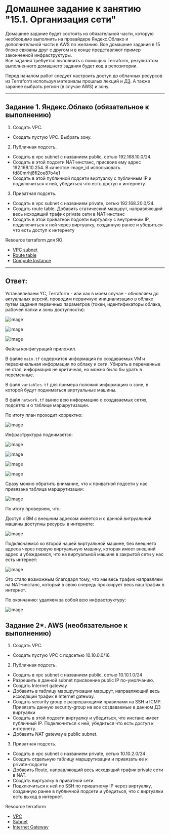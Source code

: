 # Домашнее задание к занятию "15.1. Организация сети"

Домашнее задание будет состоять из обязательной части, которую необходимо выполнить на провайдере Яндекс.Облако и дополнительной части в AWS по желанию. Все домашние задания в 15 блоке связаны друг с другом и в конце представляют пример законченной инфраструктуры.  
Все задания требуется выполнить с помощью Terraform, результатом выполненного домашнего задания будет код в репозитории. 

Перед началом работ следует настроить доступ до облачных ресурсов из Terraform используя материалы прошлых лекций и [ДЗ](https://github.com/netology-code/virt-homeworks/tree/master/07-terraform-02-syntax ). А также заранее выбрать регион (в случае AWS) и зону.

---
## Задание 1. Яндекс.Облако (обязательное к выполнению)

1. Создать VPC.
- Создать пустую VPC. Выбрать зону.
2. Публичная подсеть.
- Создать в vpc subnet с названием public, сетью 192.168.10.0/24.
- Создать в этой подсети NAT-инстанс, присвоив ему адрес 192.168.10.254. В качестве image_id использовать fd80mrhj8fl2oe87o4e1
- Создать в этой публичной подсети виртуалку с публичным IP и подключиться к ней, убедиться что есть доступ к интернету.
3. Приватная подсеть.
- Создать в vpc subnet с названием private, сетью 192.168.20.0/24.
- Создать route table. Добавить статический маршрут, направляющий весь исходящий трафик private сети в NAT-инстанс
- Создать в этой приватной подсети виртуалку с внутренним IP, подключиться к ней через виртуалку, созданную ранее и убедиться что есть доступ к интернету

Resource terraform для ЯО
- [VPC subnet](https://registry.terraform.io/providers/yandex-cloud/yandex/latest/docs/resources/vpc_subnet)
- [Route table](https://registry.terraform.io/providers/yandex-cloud/yandex/latest/docs/resources/vpc_route_table)
- [Compute Instance](https://registry.terraform.io/providers/yandex-cloud/yandex/latest/docs/resources/compute_instance)
---


## Ответ: 

Устанавливаем YC, Terraform - или как в моем случае - обновляем до актуальных версий, проводим первичную инициализацию в облаке путем задания первичных параметров (токен, идентификаторы облака, рабочей папки и зоны доступности):

![image](https://user-images.githubusercontent.com/92969676/205219818-de70608f-c4b4-4f49-9406-70803a873ee7.png)

![image](https://user-images.githubusercontent.com/92969676/205219433-a57536c2-844d-4bcd-b74d-18d0ce2160b0.png)

![image](https://user-images.githubusercontent.com/92969676/205617863-9f926184-2e5a-46cd-b821-1f58cfb348fa.png)

Файлы конфигураций приложил.

В файле ```main.tf``` содержится информация по создаваемых VM и первоначальная информация по облаку и сети. Убирать в переменные не стал, информация не критичная, но можно было бы урать в переменные.

В файл ```variables.tf``` для примера положил информацию о зоне, в которой будут подниматься виртуальные машины.

В файл ```network.tf``` вынес всю информацию о создаваемых сетях, подсетях и о таблице маршрутизации.

По итогу план проходит корректно:

![image](https://user-images.githubusercontent.com/92969676/205617255-3269fe13-98b5-492a-9117-04174ab20d5c.png)

Инфраструктура поднимается:

![image](https://user-images.githubusercontent.com/92969676/205614703-7d5ee123-772d-44aa-b558-4fa84e1d34f4.png)

![image](https://user-images.githubusercontent.com/92969676/205614771-545e1d57-3625-43d5-a646-208c84f4ea48.png)

![image](https://user-images.githubusercontent.com/92969676/205614849-29a695a8-4702-48fc-8aed-a4e8f68a1e11.png)

![image](https://user-images.githubusercontent.com/92969676/205614942-ba17b4a9-336e-4cad-a471-9f850c555953.png)

Сразу можно обратить внимание, что к приватной подсети у нас привязана таблица маршрутизации:

![image](https://user-images.githubusercontent.com/92969676/205615142-27dc0a84-342e-448e-9c04-c3fc2d51a860.png)

По итогу проверяем, что:

Доступ к ВМ с внешним адресом имеется и с данной витруальной машины доступны ресурсы в интернете:

![image](https://user-images.githubusercontent.com/92969676/205615398-c305efab-d004-410a-be8a-157acafb56ab.png)

Подключаемся ко второй нашей виртуальной машине, без внешнего адреса через первую виртуальную машину, которая имеет внешний адрес и убеждаемся, что на виртуальной машине в закрытой сети у нас есть интернет:

![image](https://user-images.githubusercontent.com/92969676/205616350-3f1549b5-b085-429b-92cf-df5a9e213d9f.png)

Это стало возможным благодаря тому, что мы весь трафик направляем на NAT-инстанс, который в свою очередь проксирует весь наш трафик в интернет.

По окончанию: удаляем за собой всю инфраструктуру:

![image](https://user-images.githubusercontent.com/92969676/205616808-6da1f674-d16c-4442-9525-42085c708a85.png)


## Задание 2*. AWS (необязательное к выполнению)

1. Создать VPC.
- Cоздать пустую VPC с подсетью 10.10.0.0/16.
2. Публичная подсеть.
- Создать в vpc subnet с названием public, сетью 10.10.1.0/24
- Разрешить в данной subnet присвоение public IP по-умолчанию. 
- Создать Internet gateway 
- Добавить в таблицу маршрутизации маршрут, направляющий весь исходящий трафик в Internet gateway.
- Создать security group с разрешающими правилами на SSH и ICMP. Привязать данную security-group на все создаваемые в данном ДЗ виртуалки
- Создать в этой подсети виртуалку и убедиться, что инстанс имеет публичный IP. Подключиться к ней, убедиться что есть доступ к интернету.
- Добавить NAT gateway в public subnet.
3. Приватная подсеть.
- Создать в vpc subnet с названием private, сетью 10.10.2.0/24
- Создать отдельную таблицу маршрутизации и привязать ее к private-подсети
- Добавить Route, направляющий весь исходящий трафик private сети в NAT.
- Создать виртуалку в приватной сети.
- Подключиться к ней по SSH по приватному IP через виртуалку, созданную ранее в публичной подсети и убедиться, что с виртуалки есть выход в интернет.

Resource terraform
- [VPC](https://registry.terraform.io/providers/hashicorp/aws/latest/docs/resources/vpc)
- [Subnet](https://registry.terraform.io/providers/hashicorp/aws/latest/docs/resources/subnet)
- [Internet Gateway](https://registry.terraform.io/providers/hashicorp/aws/latest/docs/resources/internet_gateway)
